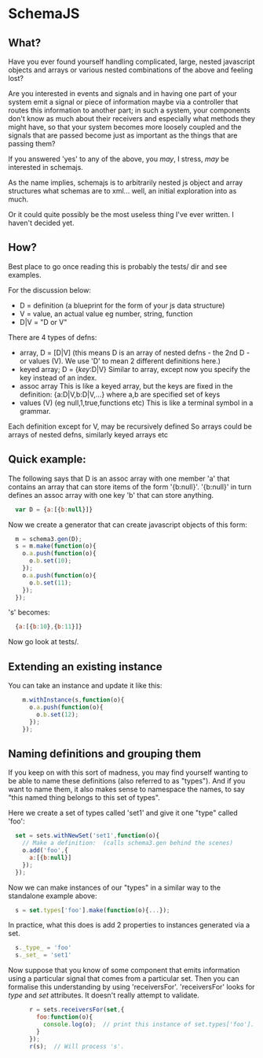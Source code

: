 SchemaJS
========

What?
-----
Have you ever found yourself handling complicated, large, nested javascript objects and arrays or various nested combinations of the above and feeling lost?

Are you interested in events and signals and in having one part of your system emit a signal or piece of information maybe via a controller that routes this information to another part; in such a system, your components don't know as much about their receivers and especially what methods they might have, so that your system becomes more loosely coupled and the signals that are passed become just as important as the things that are passing them?

If you answered 'yes' to any of the above, you *may*, I stress, *may* be interested in schemajs.

As the name implies, schemajs is to arbitrarily nested js object and array structures what schemas are to xml... well, an initial exploration into as much.

Or it could quite possibly be the most useless thing I've ever written.  I haven't decided yet.

How?
----
Best place to go once reading this is probably the tests/ dir and see examples.

For the discussion below:
* D = definition (a blueprint for the form of your js data structure)
* V = value, an actual value eg number, string, function
* D|V = "D or V"

There are 4 types of defns:
* array, D = \[D|V\] (this means D is an array of nested defns - the 2nd D - or values (V).  We use 'D' to mean 2 different definitions here.)
* keyed array;  D = {_key_:D|V}
  Similar to array, except now you specify the key instead of an index.
* assoc array 
  This is like a keyed array, but the keys are fixed in the definition:
  {a:D|V,b:D|V,...} where a,b are specified set of keys
* values (V) (eg null,1,true,functions etc)
  This is like a terminal symbol in a grammar.

Each definition except for V, may be recursively defined So arrays
could be arrays of nested defns, similarly keyed arrays etc


Quick example:
--------------

The following says that D is an assoc array with one member 'a' that contains an array that can store items of the form '{b:null}'.  '{b:null}' in turn defines an assoc array with one key 'b' that can store anything.
```js
  var D = {a:[{b:null}]}
```
Now we create a generator that can create javascript objects of this form:
```js
  m = schema3.gen(D);
  s = m.make(function(o){
    o.a.push(function(o){
      o.b.set(10);
    });
    o.a.push(function(o){
      o.b.set(11);
    });
  });
```

's' becomes:
```js
  {a:[{b:10},{b:11}]}
```

Now go look at tests/.


Extending an existing instance
------------------------------
You can take an instance and update it like this:
```js
    m.withInstance(s,function(o){
      o.a.push(function(o){
        o.b.set(12);
      });
    });
```


Naming definitions and grouping them
------------------------------------
If you keep on with this sort of madness, you may find yourself wanting to be able to name these definitions (also referred to as "types").  And if you want to name them, it also makes sense to namespace the names, to say "this named thing belongs to this set of types".

Here we create a set of types called 'set1' and give it one "type" called 'foo':
```js
  set = sets.withNewSet('set1',function(o){
    // Make a definition:  (calls schema3.gen behind the scenes)
    o.add('foo',{
      a:[{b:null}]
    });
  });
```
Now we can make instances of our "types" in a similar way to the standalone example above:
```js
  s = set.types['foo'].make(function(o){...});
```


In practice, what this does is add 2 properties to instances generated via a set.
```js
  s._type_ = 'foo'
  s._set_ = 'set1'
```

Now suppose that you know of some component that emits information using a particular signal that comes from a particular set.
Then you can formalise this understanding by using 'receiversFor'.
'receiversFor' looks for _type_ and _set_ attributes.
It doesn't really attempt to validate.

```js
      r = sets.receiversFor(set,{
        foo:function(o){
          console.log(o);  // print this instance of set.types['foo'].
        }
      });
      r(s);  // Will process 's'.
```
